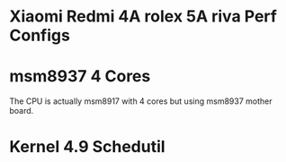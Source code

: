 # Xiaomi Redmi 4A rolex 5A riva Perf Configs

# msm8937 4 Cores
The CPU is actually msm8917 with 4 cores but using msm8937 mother board.

# Kernel 4.9 Schedutil
